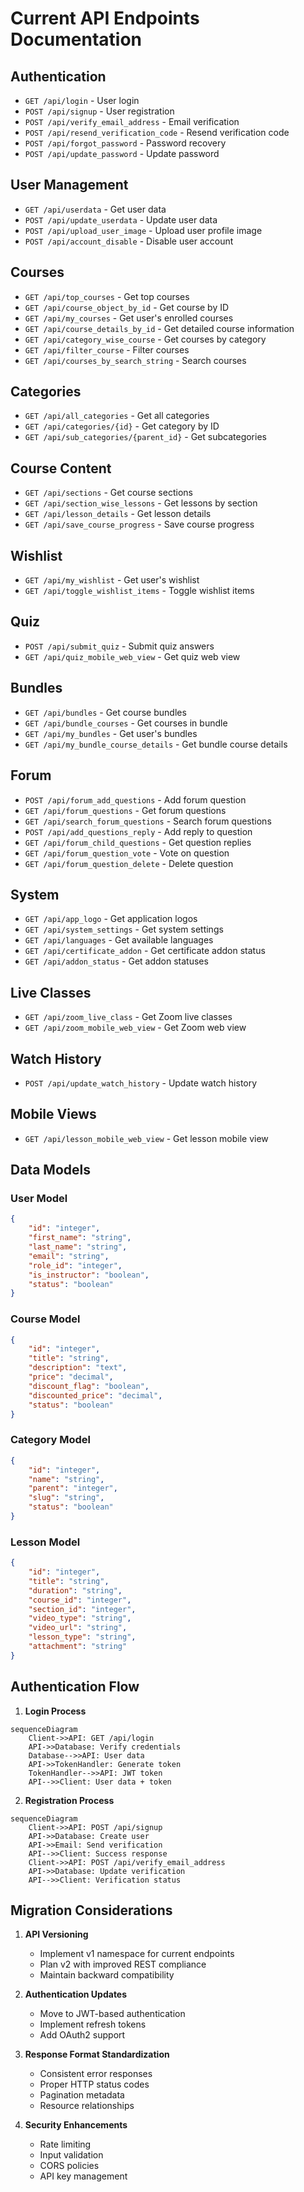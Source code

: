 # Current API Endpoints Documentation

## Authentication
- `GET /api/login` - User login
- `POST /api/signup` - User registration
- `POST /api/verify_email_address` - Email verification
- `POST /api/resend_verification_code` - Resend verification code
- `POST /api/forgot_password` - Password recovery
- `POST /api/update_password` - Update password

## User Management
- `GET /api/userdata` - Get user data
- `POST /api/update_userdata` - Update user data
- `POST /api/upload_user_image` - Upload user profile image
- `POST /api/account_disable` - Disable user account

## Courses
- `GET /api/top_courses` - Get top courses
- `GET /api/course_object_by_id` - Get course by ID
- `GET /api/my_courses` - Get user's enrolled courses
- `GET /api/course_details_by_id` - Get detailed course information
- `GET /api/category_wise_course` - Get courses by category
- `GET /api/filter_course` - Filter courses
- `GET /api/courses_by_search_string` - Search courses

## Categories
- `GET /api/all_categories` - Get all categories
- `GET /api/categories/{id}` - Get category by ID
- `GET /api/sub_categories/{parent_id}` - Get subcategories

## Course Content
- `GET /api/sections` - Get course sections
- `GET /api/section_wise_lessons` - Get lessons by section
- `GET /api/lesson_details` - Get lesson details
- `GET /api/save_course_progress` - Save course progress

## Wishlist
- `GET /api/my_wishlist` - Get user's wishlist
- `GET /api/toggle_wishlist_items` - Toggle wishlist items

## Quiz
- `POST /api/submit_quiz` - Submit quiz answers
- `GET /api/quiz_mobile_web_view` - Get quiz web view

## Bundles
- `GET /api/bundles` - Get course bundles
- `GET /api/bundle_courses` - Get courses in bundle
- `GET /api/my_bundles` - Get user's bundles
- `GET /api/my_bundle_course_details` - Get bundle course details

## Forum
- `POST /api/forum_add_questions` - Add forum question
- `GET /api/forum_questions` - Get forum questions
- `GET /api/search_forum_questions` - Search forum questions
- `POST /api/add_questions_reply` - Add reply to question
- `GET /api/forum_child_questions` - Get question replies
- `GET /api/forum_question_vote` - Vote on question
- `GET /api/forum_question_delete` - Delete question

## System
- `GET /api/app_logo` - Get application logos
- `GET /api/system_settings` - Get system settings
- `GET /api/languages` - Get available languages
- `GET /api/certificate_addon` - Get certificate addon status
- `GET /api/addon_status` - Get addon statuses

## Live Classes
- `GET /api/zoom_live_class` - Get Zoom live classes
- `GET /api/zoom_mobile_web_view` - Get Zoom web view

## Watch History
- `POST /api/update_watch_history` - Update watch history

## Mobile Views
- `GET /api/lesson_mobile_web_view` - Get lesson mobile view

## Data Models

### User Model
```json
{
    "id": "integer",
    "first_name": "string",
    "last_name": "string",
    "email": "string",
    "role_id": "integer",
    "is_instructor": "boolean",
    "status": "boolean"
}
```

### Course Model
```json
{
    "id": "integer",
    "title": "string",
    "description": "text",
    "price": "decimal",
    "discount_flag": "boolean",
    "discounted_price": "decimal",
    "status": "boolean"
}
```

### Category Model
```json
{
    "id": "integer",
    "name": "string",
    "parent": "integer",
    "slug": "string",
    "status": "boolean"
}
```

### Lesson Model
```json
{
    "id": "integer",
    "title": "string",
    "duration": "string",
    "course_id": "integer",
    "section_id": "integer",
    "video_type": "string",
    "video_url": "string",
    "lesson_type": "string",
    "attachment": "string"
}
```

## Authentication Flow

1. **Login Process**
```mermaid
sequenceDiagram
    Client->>API: GET /api/login
    API->>Database: Verify credentials
    Database-->>API: User data
    API->>TokenHandler: Generate token
    TokenHandler-->>API: JWT token
    API-->>Client: User data + token
```

2. **Registration Process**
```mermaid
sequenceDiagram
    Client->>API: POST /api/signup
    API->>Database: Create user
    API->>Email: Send verification
    API-->>Client: Success response
    Client->>API: POST /api/verify_email_address
    API->>Database: Update verification
    API-->>Client: Verification status
```

## Migration Considerations

1. **API Versioning**
   - Implement v1 namespace for current endpoints
   - Plan v2 with improved REST compliance
   - Maintain backward compatibility

2. **Authentication Updates**
   - Move to JWT-based authentication
   - Implement refresh tokens
   - Add OAuth2 support

3. **Response Format Standardization**
   - Consistent error responses
   - Proper HTTP status codes
   - Pagination metadata
   - Resource relationships

4. **Security Enhancements**
   - Rate limiting
   - Input validation
   - CORS policies
   - API key management 